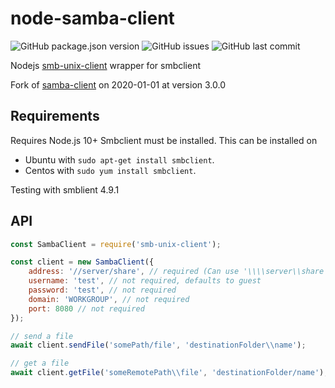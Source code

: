 # node-samba-client

![GitHub package.json version](https://img.shields.io/github/package-json/v/Mephisto64/node-samba-client?color=r&label=npm&style=flat-square)
![GitHub issues](https://img.shields.io/github/issues-raw/Mephisto64/node-samba-client?style=flat-square)
![GitHub last commit](https://img.shields.io/github/last-commit/Mephisto64/node-samba-client?style=flat-square)

Nodejs [smb-unix-client](https://www.npmjs.com/package/smb-unix-client) wrapper for smbclient

Fork of [samba-client](https://github.com/eflexsystems/node-samba-client) on 2020-01-01 at version 3.0.0

## Requirements

Requires Node.js 10+
Smbclient must be installed.
This can be installed on

* Ubuntu with `sudo apt-get install smbclient`.
* Centos with `sudo yum install smbclient`.

Testing with smblient 4.9.1

## API

```javascript
const SambaClient = require('smb-unix-client');

const client = new SambaClient({
    address: '//server/share', // required (Can use '\\\\server\\share' syntax)
    username: 'test', // not required, defaults to guest
    password: 'test', // not required
    domain: 'WORKGROUP', // not required
    port: 8080 // not required
});

// send a file
await client.sendFile('somePath/file', 'destinationFolder\\name');

// get a file
await client.getFile('someRemotePath\\file', 'destinationFolder/name');
```
